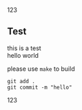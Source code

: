 123
## Test

this is a test<br>
hello world<br>

please use ``make`` to build<br>

```
git add .
git commit -m "hello"
```

123